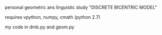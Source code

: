 personal geometric ans linguistic study 
"DISCRETE BICENTRIC MODEL"

requires vpython, numpy, cmath (python 2.7)

my code in dmb.py and geom.py